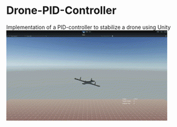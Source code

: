 # Drone-PID-Controller
 Implementation of a PID-controller to stabilize a drone using Unity
![Drone Stabilization](Showcase.gif)
